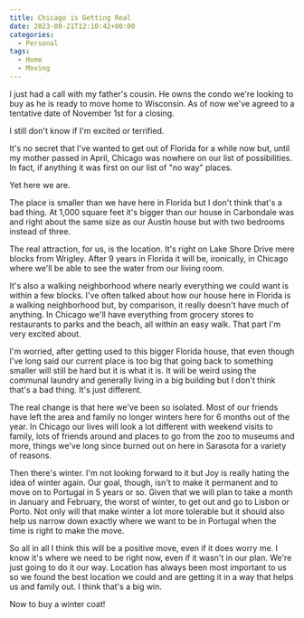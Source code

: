 ```yaml
---
title: Chicago is Getting Real
date: 2023-08-21T12:10:42+00:00
categories:
  - Personal
tags:
  - Home
  - Moving
---
```


I just had a call with my father's cousin. He owns the condo we're looking to buy as he is ready to move home to Wisconsin. As of now we've agreed to a tentative date of November 1st for a closing.

I still don't know if I'm excited or terrified.

It's no secret that I've wanted to get out of Florida for a while now but, until my mother passed in April, Chicago was nowhere on our list of possibilities. In fact, if anything it was first on our list of "no way" places.

Yet here we are.

The place is smaller than we have here in Florida but I don't think that's a bad thing. At 1,000 square feet it's bigger than our house in Carbondale was and right about the same size as our Austin house but with two bedrooms instead of three.

The real attraction, for us, is the location. It's right on Lake Shore Drive mere blocks from Wrigley. After 9 years in Florida it will be, ironically, in Chicago where we'll be able to see the water from our living room.

It's also a walking neighborhood where nearly everything we could want is within a few blocks. I've often talked about how our house here in Florida is a walking neighborhood but, by comparison, it really doesn't have much of anything. In Chicago we'll have everything from grocery stores to restaurants to parks and the beach, all within an easy walk. That part I'm very excited about.

I'm worried, after getting used to this bigger Florida house, that even though I've long said our current place is too big that going back to something smaller will still be hard but it is what it is. It will be weird using the communal laundry and generally living in a big building but I don't think that's a bad thing. It's just different.

The real change is that here we've been so isolated. Most of our friends have left the area and family no longer winters here for 6 months out of the year. In Chicago our lives will look a lot different with weekend visits to family, lots of friends around and places to go from the zoo to museums and more, things we've long since burned out on here in Sarasota for a variety of reasons.

Then there's winter. I'm not looking forward to it but Joy is really hating the idea of winter again. Our goal, though, isn't to make it permanent and to move on to Portugal in 5 years or so. Given that we will plan to take a month in January and February, the worst of winter, to get out and go to Lisbon or Porto. Not only will that make winter a lot more tolerable but it should also help us narrow down exactly where we want to be in Portugal when the time is right to make the move.

So all in all I think this will be a positive move, even if it does worry me. I know it's where we need to be right now, even if it wasn't in our plan. We're just going to do it our way. Location has always been most important to us so we found the best location we could and are getting it in a way that helps us and family out. I think that's a big win.

Now to buy a winter coat!